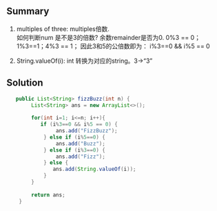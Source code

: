 ## Summary
1. multiples of three: multiples倍数.  
如何判断num 是不是3的倍数? 余数remainder是否为0. 0%3 == 0； 1%3==1；4%3 == 1；
因此3和5的公倍数即为： i%3==0 && i%5 == 0  

2. String.valueOf(i): int 转换为对应的string。3->“3”  

## Solution
```java
   public List<String> fizzBuzz(int n) {
        List<String> ans = new ArrayList<>();
        
        for(int i=1; i<=n; i++){
           if (i%3==0 && i%5 == 0) {
                ans.add("FizzBuzz");
            } else if (i%5==0) {
                ans.add("Buzz");
            } else if (i%3==0) {
                ans.add("Fizz");
            } else {
               ans.add(String.valueOf(i)); 
            } 
        }
        
        return ans;
    }
```
